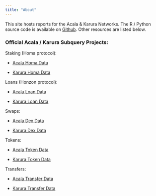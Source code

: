 ```yaml
---
title: "About"
---
```


This site hosts reports for the Acala & Karura Networks.  The R / Python source code is available on [Github](https://github.com/AcalaNetwork/karura-reports).  Other resources are listed below.

### Official Acala / Karura Subquery Projects:

Staking (Homa protocol):

* [Acala Homa Data](https://explorer.subquery.network/subquery/AcalaNetwork/acala-homa)

* [Karura Homa Data](https://explorer.subquery.network/subquery/AcalaNetwork/karura-homa)


Loans (Honzon protocol):

* [Acala Loan Data](https://explorer.subquery.network/subquery/AcalaNetwork/acala-loans)

* [Karura Loan Data](https://explorer.subquery.network/subquery/AcalaNetwork/karura-loan)


Swaps:

* [Acala Dex Data](https://explorer.subquery.network/subquery/AcalaNetwork/acala-dex)

* [Karura Dex Data](https://explorer.subquery.network/subquery/AcalaNetwork/karura-dex)


Tokens:

* [Acala Token Data](https://explorer.subquery.network/subquery/AcalaNetwork/acala-tokens)

* [Karura Token Data](https://explorer.subquery.network/subquery/AcalaNetwork/karura-tokens)


Transfers: 

* [Acala Transfer Data](https://explorer.subquery.network/subquery/AcalaNetwork/karura-transfer)

* [Karura Transfer Data](https://explorer.subquery.network/subquery/AcalaNetwork/karura-transfer)

